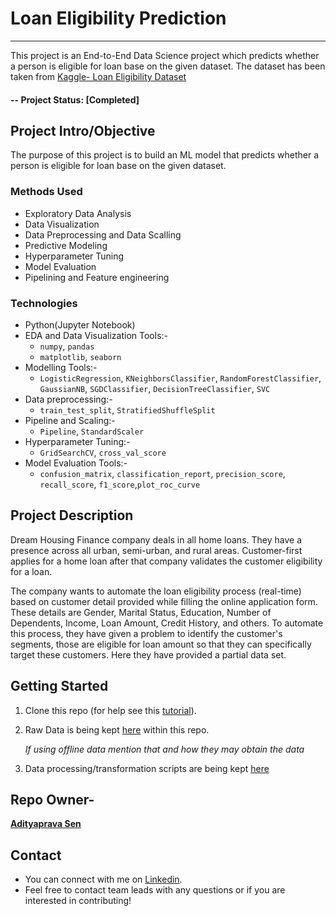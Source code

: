 # Loan Eligibility Prediction
---
This project is an End-to-End Data Science project which predicts whether a person is eligible for loan base on the given dataset.
The dataset has been taken from [Kaggle- Loan Eligibility Dataset](https://www.kaggle.com/vikasukani/loan-eligible-dataset)

#### -- Project Status: [Completed]

## Project Intro/Objective
The purpose of this project is to build an ML model that predicts whether a person is eligible for loan base on the given dataset.

### Methods Used
* Exploratory Data Analysis
* Data Visualization
* Data Preprocessing and Data Scalling
* Predictive Modeling
* Hyperparameter Tuning
* Model Evaluation
* Pipelining and Feature engineering

### Technologies
* Python(Jupyter Notebook)
* EDA and Data Visualization Tools:-
    - `numpy`, `pandas`
    - `matplotlib`, `seaborn`
* Modelling Tools:-
    - `LogisticRegression`, `KNeighborsClassifier`, `RandomForestClassifier`, `GaussianNB`, `SGDClassifier`, `DecisionTreeClassifier`, `SVC`
* Data preprocessing:-
    - `train_test_split`, `StratifiedShuffleSplit`
* Pipeline and Scaling:-
    - `Pipeline`, `StandardScaler`
* Hyperparameter Tuning:-
    - `GridSearchCV`, `cross_val_score`
* Model Evaluation Tools:-
    - `confusion_matrix`, `classification_report`, `precision_score`, `recall_score`, `f1_score`,`plot_roc_curve`

## Project Description
Dream Housing Finance company deals in all home loans. They have a presence across all urban, semi-urban, and rural areas. Customer-first applies for a home loan after that company validates the customer eligibility for a loan.

The company wants to automate the loan eligibility process (real-time) based on customer detail provided while filling the online application form. These details are Gender, Marital Status, Education, Number of Dependents, Income, Loan Amount, Credit History, and others. To automate this process, they have given a problem to identify the customer's segments, those are eligible for loan amount so that they can specifically target these customers. Here they have provided a partial data set.

## Getting Started

1. Clone this repo (for help see this [tutorial](https://help.github.com/articles/cloning-a-repository/)).
2. Raw Data is being kept [here](https://github.com/AdityapravaSen/Loan-Eligibility-Prediction/tree/main/Datasets) within this repo.

    *If using offline data mention that and how they may obtain the data*
    
3. Data processing/transformation scripts are being kept [here](https://github.com/AdityapravaSen/Loan-Eligibility-Prediction/blob/main/Loan-Eligibility-Prediction.ipynb)


## Repo Owner-

**[Adityaprava Sen](https://adityapravasen.netlify.app/)**

## Contact
* You can connect with me on [Linkedin](https://www.linkedin.com/in/adityaprava-sen-0911/).
* Feel free to contact team leads with any questions or if you are interested in contributing!

